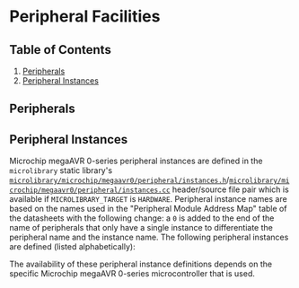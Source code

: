 # Peripheral Facilities

## Table of Contents

1. [Peripherals](#peripherals)
1. [Peripheral Instances](#peripheral-instances)

## Peripherals

## Peripheral Instances

Microchip megaAVR 0-series peripheral instances are defined in the `microlibrary` static
library's
[`microlibrary/microchip/megaavr0/peripheral/instances.h`](https://github.com/apcountryman/microlibrary/blob/main/libraries/microlibrary/MICROCHIP_MEGAAVR0/HARDWARE/include/microlibrary/microchip/megaavr0/peripheral/instances.h)/[`microlibrary/microchip/megaavr0/peripheral/instances.cc`](https://github.com/apcountryman/microlibrary/blob/main/libraries/microlibrary/MICROCHIP_MEGAAVR0/HARDWARE/source/microlibrary/microchip/megaavr0/peripheral/instances.cc)
header/source file pair which is available if `MICROLIBRARY_TARGET` is `HARDWARE`.
Peripheral instance names are based on the names used in the "Peripheral Module Address
Map" table of the datasheets with the following change: a `0` is added to the end of the
name of peripherals that only have a single instance to differentiate the peripheral name
and the instance name.
The following peripheral instances are defined (listed alphabetically):

The availability of these peripheral instance definitions depends on the specific
Microchip megaAVR 0-series microcontroller that is used.
